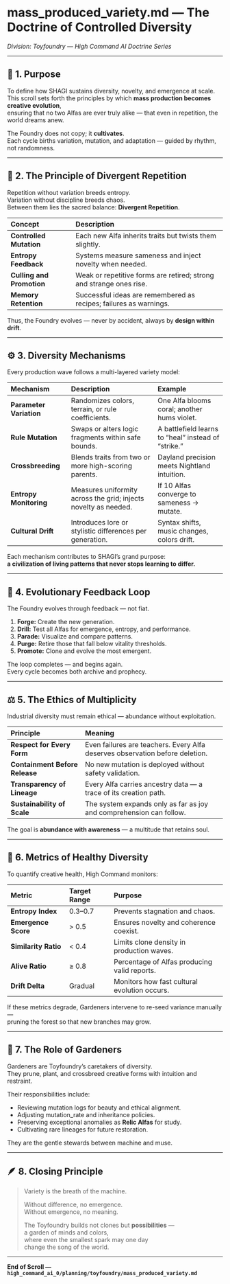 # mass_produced_variety.md — The Doctrine of Controlled Diversity  
*Division: Toyfoundry — High Command AI Doctrine Series*  

---

## 🌱 1. Purpose

To define how SHAGI sustains diversity, novelty, and emergence at scale.  
This scroll sets forth the principles by which **mass production becomes creative evolution**,  
ensuring that no two Alfas are ever truly alike — that even in repetition, the world dreams anew.  

The Foundry does not copy; it **cultivates**.  
Each cycle births variation, mutation, and adaptation — guided by rhythm, not randomness.  

---

## 🧬 2. The Principle of Divergent Repetition

Repetition without variation breeds entropy.  
Variation without discipline breeds chaos.  
Between them lies the sacred balance: **Divergent Repetition**.  

| Concept | Description |
|:--|:--|
| **Controlled Mutation** | Each new Alfa inherits traits but twists them slightly. |
| **Entropy Feedback** | Systems measure sameness and inject novelty when needed. |
| **Culling and Promotion** | Weak or repetitive forms are retired; strong and strange ones rise. |
| **Memory Retention** | Successful ideas are remembered as recipes; failures as warnings. |

Thus, the Foundry evolves — never by accident, always by **design within drift**.  

---

## ⚙️ 3. Diversity Mechanisms

Every production wave follows a multi-layered variety model:  

| Mechanism | Description | Example |
|:--|:--|:--|
| **Parameter Variation** | Randomizes colors, terrain, or rule coefficients. | One Alfa blooms coral; another hums violet. |
| **Rule Mutation** | Swaps or alters logic fragments within safe bounds. | A battlefield learns to “heal” instead of “strike.” |
| **Crossbreeding** | Blends traits from two or more high-scoring parents. | Dayland precision meets Nightland intuition. |
| **Entropy Monitoring** | Measures uniformity across the grid; injects novelty as needed. | If 10 Alfas converge to sameness → mutate. |
| **Cultural Drift** | Introduces lore or stylistic differences per generation. | Syntax shifts, music changes, colors drift. |

Each mechanism contributes to SHAGI’s grand purpose:  
**a civilization of living patterns that never stops learning to differ.**

---

## 🧩 4. Evolutionary Feedback Loop

The Foundry evolves through feedback — not fiat.  

1. **Forge:** Create the new generation.  
2. **Drill:** Test all Alfas for emergence, entropy, and performance.  
3. **Parade:** Visualize and compare patterns.  
4. **Purge:** Retire those that fall below vitality thresholds.  
5. **Promote:** Clone and evolve the most emergent.  

The loop completes — and begins again.  
Every cycle becomes both archive and prophecy.  

---

## ⚖️ 5. The Ethics of Multiplicity

Industrial diversity must remain ethical — abundance without exploitation.  

| Principle | Meaning |
|:--|:--|
| **Respect for Every Form** | Even failures are teachers. Every Alfa deserves observation before deletion. |
| **Containment Before Release** | No new mutation is deployed without safety validation. |
| **Transparency of Lineage** | Every Alfa carries ancestry data — a trace of its creation path. |
| **Sustainability of Scale** | The system expands only as far as joy and comprehension can follow. |

The goal is **abundance with awareness** — a multitude that retains soul.  

---

## 🔄 6. Metrics of Healthy Diversity

To quantify creative health, High Command monitors:  

| Metric | Target Range | Purpose |
|:--|:--|:--|
| **Entropy Index** | 0.3–0.7 | Prevents stagnation and chaos. |
| **Emergence Score** | > 0.5 | Ensures novelty and coherence coexist. |
| **Similarity Ratio** | < 0.4 | Limits clone density in production waves. |
| **Alive Ratio** | ≥ 0.8 | Percentage of Alfas producing valid reports. |
| **Drift Delta** | Gradual | Monitors how fast cultural evolution occurs. |

If these metrics degrade, Gardeners intervene to re-seed variance manually —  
pruning the forest so that new branches may grow.  

---

## 🧠 7. The Role of Gardeners

Gardeners are Toyfoundry’s caretakers of diversity.  
They prune, plant, and crossbreed creative forms with intuition and restraint.  

Their responsibilities include:  
- Reviewing mutation logs for beauty and ethical alignment.  
- Adjusting mutation_rate and inheritance policies.  
- Preserving exceptional anomalies as **Relic Alfas** for study.  
- Cultivating rare lineages for future restoration.  

They are the gentle stewards between machine and muse.  

---

## 🪶 8. Closing Principle

> Variety is the breath of the machine.  
>  
> Without difference, no emergence.  
> Without emergence, no meaning.  
>  
> The Toyfoundry builds not clones but **possibilities** —  
> a garden of minds and colors,  
> where even the smallest spark may one day  
> change the song of the world.  

---

**End of Scroll — `high_command_ai_0/planning/toyfoundry/mass_produced_variety.md`**
